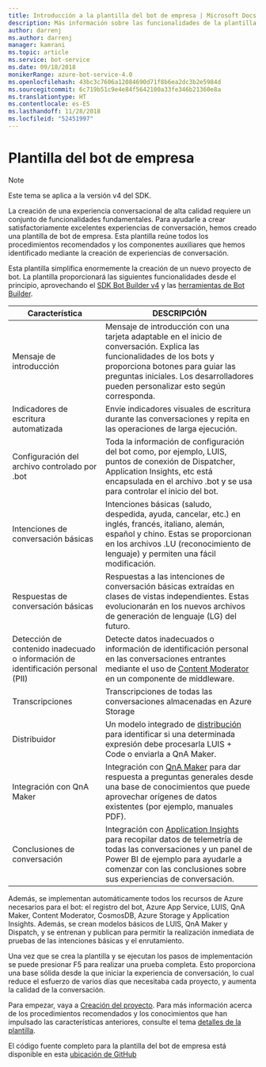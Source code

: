 ```yaml
---
title: Introducción a la plantilla del bot de empresa | Microsoft Docs
description: Más información sobre las funcionalidades de la plantilla del bot de empresa
author: darrenj
ms.author: darrenj
manager: kamrani
ms.topic: article
ms.service: bot-service
ms.date: 09/18/2018
monikerRange: azure-bot-service-4.0
ms.openlocfilehash: 43bc3c7606a12084690d71f8b6ea2dc3b2e5984d
ms.sourcegitcommit: 6c719b51c9e4e84f5642100a33fe346b21360e8a
ms.translationtype: HT
ms.contentlocale: es-ES
ms.lasthandoff: 11/28/2018
ms.locfileid: "52451997"
---
```

# <a name="enterprise-bot-template"></a>Plantilla del bot de empresa 

> [!NOTE]
> Este tema se aplica a la versión v4 del SDK. 

La creación de una experiencia conversacional de alta calidad requiere un conjunto de funcionalidades fundamentales. Para ayudarle a crear satisfactoriamente excelentes experiencias de conversación, hemos creado una plantilla de bot de empresa. Esta plantilla reúne todos los procedimientos recomendados y los componentes auxiliares que hemos identificado mediante la creación de experiencias de conversación. 

Esta plantilla simplifica enormemente la creación de un nuevo proyecto de bot. La plantilla proporcionará las siguientes funcionalidades desde el principio, aprovechando el [SDK Bot Builder v4](https://github.com/Microsoft/botbuilder) y las [herramientas de Bot Builder](https://github.com/Microsoft/botbuilder-tools).

Característica | DESCRIPCIÓN |
------------ | -------------
Mensaje de introducción | Mensaje de introducción con una tarjeta adaptable en el inicio de conversación. Explica las funcionalidades de los bots y proporciona botones para guiar las preguntas iniciales. Los desarrolladores pueden personalizar esto según corresponda.
Indicadores de escritura automatizada  | Envíe indicadores visuales de escritura durante las conversaciones y repita en las operaciones de larga ejecución.
Configuración del archivo controlado por .bot | Toda la información de configuración del bot como, por ejemplo, LUIS, puntos de conexión de Dispatcher, Application Insights, etc está encapsulada en el archivo .bot y se usa para controlar el inicio del bot.
Intenciones de conversación básicas  | Intenciones básicas (saludo, despedida, ayuda, cancelar, etc.) en inglés, francés, italiano, alemán, español y chino. Estas se proporcionan en los archivos .LU (reconocimiento de lenguaje) y permiten una fácil modificación.
Respuestas de conversación básicas  | Respuestas a las intenciones de conversación básicas extraídas en clases de vistas independientes. Estas evolucionarán en los nuevos archivos de generación de lenguaje (LG) del futuro.
Detección de contenido inadecuado o información de identificación personal (PII)  |Detecte datos inadecuados o información de identificación personal en las conversaciones entrantes mediante el uso de [Content Moderator](https://azure.microsoft.com/en-us/services/cognitive-services/content-moderator/) en un componente de middleware.
Transcripciones  | Transcripciones de todas las conversaciones almacenadas en Azure Storage
Distribuidor | Un modelo integrado de [distribución](https://docs.microsoft.com/en-us/azure/bot-service/bot-builder-tutorial-dispatch?view=azure-bot-service-4.0&tabs=csaddref%2Ccsbotconfig) para identificar si una determinada expresión debe procesarla LUIS + Code o enviarla a QnA Maker.
Integración con QnA Maker  | Integración con [QnA Maker](https://www.qnamaker.ai) para dar respuesta a preguntas generales desde una base de conocimientos que puede aprovechar orígenes de datos existentes (por ejemplo, manuales PDF).
Conclusiones de conversación  | Integración con [Application Insights](https://azure.microsoft.com/en-gb/services/application-insights/) para recopilar datos de telemetría de todas las conversaciones y un panel de Power BI de ejemplo para ayudarle a comenzar con las conclusiones sobre sus experiencias de conversación.

Además, se implementan automáticamente todos los recursos de Azure necesarios para el bot: el registro del bot, Azure App Service, LUIS, QnA Maker, Content Moderator, CosmosDB, Azure Storage y Application Insights. Además, se crean modelos básicos de LUIS, QnA Maker y Dispatch, y se entrenan y publican para permitir la realización inmediata de pruebas de las intenciones básicas y el enrutamiento.

Una vez que se crea la plantilla y se ejecutan los pasos de implementación se puede presionar F5 para realizar una prueba completa. Esto proporciona una base sólida desde la que iniciar la experiencia de conversación, lo cual reduce el esfuerzo de varios días que necesitaba cada proyecto, y aumenta la calidad de la conversación.

Para empezar, vaya a [Creación del proyecto](bot-builder-enterprise-template-create-project.md). Para más información acerca de los procedimientos recomendados y los conocimientos que han impulsado las características anteriores, consulte el tema [detalles de la plantilla](bot-builder-enterprise-template-overview-detail.md). 

El código fuente completo para la plantilla del bot de empresa está disponible en esta [ubicación de GitHub](https://github.com/Microsoft/AI/tree/master/templates/Enterprise-Template)
